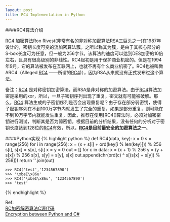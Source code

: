 ```yaml
---
layout: post 
title: RC4 Implementation in Python
---
```


####RC4算法介绍

[RC4][] 加密算法Ron Rivest(非常有名的非对称加密算法RSA三巨头之一)在1987年设计的，密钥长度可变的流加密算法簇。之所以称其为簇，是由于其核心部分的S-box长度可为任意，但一般为256字节。该算法的速度可以达到DES加密的10倍左右，且具有很高级别的非线性。RC4起初是用于保护商业机密的。但是在1994年9月，它的算法被发布在互联网上，也就不再有什么商业机密了。RC4也被叫做ARC4（Alleged [RC4][] ——所谓的[RC4][])），因为RSA从来就没有正式发布过这个算法。

备注：[RC4][] 是对称密钥加密算法，而RSA是非对称的加密算法。由于[RC4][]算法加密是采用的xor，所以，一旦子密钥序列出现了重复，密文就有可能被破解。那么，[RC4][] 算法生成的子密钥序列是否会出现重复呢？由于存在部分弱密钥，使得子密钥序列在不到100万字节内就发生了完全的重复，如果是部分重复，则可能在不到10万字节内就能发生重复，因此，推荐在使用[RC4[]算法时，必须对加密密钥进行测试，判断其是否为弱密钥。根据目前的分析结果，没有任何的分析对于密钥长度达到128位的[RC4][]有效，所以，**[RC4][]是目前最安全的加密算法之一**。

####Python实现
{% highlight python %}
    def RC4(data, key):
        x = 0 
        s = range(256)
        for i in range(256):
            x = (x + s[i] + ord(key[i % len(key)])) % 256 
            s[i], s[x] = s[x], s[i]
        x = y = 0 
        out = []
        for c in data:
            x = (x + 1) % 256 
            y = (y + s[x]) % 256 
            s[x], s[y] = s[y], s[x]
            out.append(chr(ord(c) ^ s[(s[x] + s[y]) % 256]))
        return ''.join(out)

    >>> RC4('test','1234567890')
    >>> '\xbeI\x86u'
    >>> RC4('\xbeI\x86u', '1234567890')
    >>> 'test'
{% endhighlight %}

Ref:<br />
[RC加密解密算法C源代码](http://wzgyantai.blogbus.com/logs/31867065.html)<br />
[Encryption between Python and C#](http://entitycrisis.blogspot.com/2011/04/encryption-between-python-and-c.html)

[RC4]: http://en.wikipedia.org/wiki/RC4

